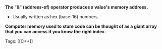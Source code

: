 **The "&" (address-of) operator produces a value's memory address.**
- Usually written as hex (base-16) numbers.

**Computer memory used to store code can be thought of as a giant array that you can access if you know the right index.**

Tags:
[[C++]]

